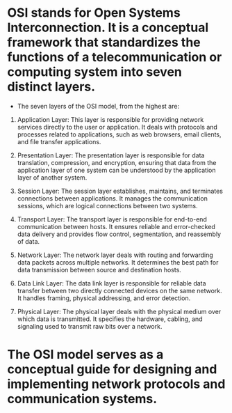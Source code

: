 # OSI stands for Open Systems Interconnection. It is a conceptual framework that standardizes the functions of a telecommunication or computing system into seven distinct layers.
* The seven layers of the OSI model, from the highest are:

1. Application Layer: This layer is responsible for providing network services directly to the user or application. It deals with protocols and processes related to applications, such as web browsers, email clients, and file transfer applications.

2. Presentation Layer: The presentation layer is responsible for data translation, compression, and encryption, ensuring that data from the application layer of one system can be understood by the application layer of another system.

3. Session Layer: The session layer establishes, maintains, and terminates connections between applications. It manages the communication sessions, which are logical connections between two systems.

4. Transport Layer: The transport layer is responsible for end-to-end communication between hosts. It ensures reliable and error-checked data delivery and provides flow control, segmentation, and reassembly of data.

5. Network Layer: The network layer deals with routing and forwarding data packets across multiple networks. It determines the best path for data transmission between source and destination hosts.

6. Data Link Layer: The data link layer is responsible for reliable data transfer between two directly connected devices on the same network. It handles framing, physical addressing, and error detection.

7. Physical Layer: The physical layer deals with the physical medium over which data is transmitted. It specifies the hardware, cabling, and signaling used to transmit raw bits over a network.

# The OSI model serves as a conceptual guide for designing and implementing network protocols and communication systems.
